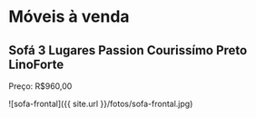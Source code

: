 # Móveis à venda

## Sofá 3 Lugares Passion Courissímo Preto LinoForte

Preço: R$960,00

![sofa-frontal]({{ site.url }}/fotos/sofa-frontal.jpg)
